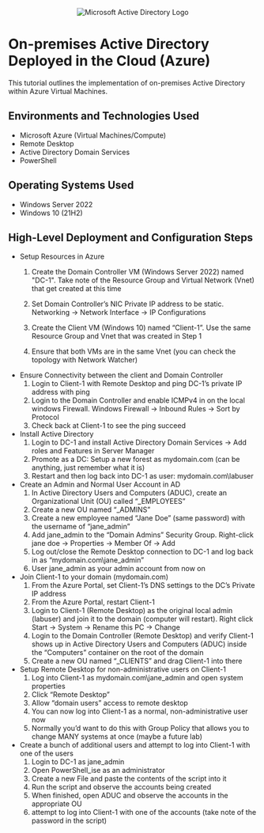 <p align="center">
<img src="https://i.imgur.com/pU5A58S.png" alt="Microsoft Active Directory Logo"/>
</p>

<h1>On-premises Active Directory Deployed in the Cloud (Azure)</h1>
This tutorial outlines the implementation of on-premises Active Directory within Azure Virtual Machines.<br />


<h2>Environments and Technologies Used</h2>

- Microsoft Azure (Virtual Machines/Compute)
- Remote Desktop
- Active Directory Domain Services
- PowerShell

<h2>Operating Systems Used </h2>

- Windows Server 2022
- Windows 10 (21H2)

<h2>High-Level Deployment and Configuration Steps</h2>

- Setup Resources in Azure
  1. Create the Domain Controller VM (Windows Server 2022) named "DC-1". Take note of the Resource Group and Virtual Network (Vnet) that get created at this time

  2. Set Domain Controller’s NIC Private IP address to be static. Networking -> Network Interface -> IP Configurations
  3. Create the Client VM (Windows 10) named “Client-1”. Use the same Resource Group and Vnet that was created in Step 1
  4. Ensure that both VMs are in the same Vnet (you can check the topology with Network Watcher)
- Ensure Connectivity between the client and Domain Controller
  1. Login to Client-1 with Remote Desktop and ping DC-1’s private IP address with ping <ip address> 
  2. Login to the Domain Controller and enable ICMPv4 in on the local windows Firewall. Windows Firewall -> Inbound Rules -> Sort by Protocol
  3. Check back at Client-1 to see the ping succeed
- Install Active Directory
  1. Login to DC-1 and install Active Directory Domain Services -> Add roles and Features in Server Manager 
  2. Promote as a DC: Setup a new forest as mydomain.com (can be anything, just remember what it is)
  3. Restart and then log back into DC-1 as user: mydomain.com\labuser
- Create an Admin and Normal User Account in AD
  1. In Active Directory Users and Computers (ADUC), create an Organizational Unit (OU) called “_EMPLOYEES”
  2. Create a new OU named “_ADMINS”
  3. Create a new employee named “Jane Doe” (same password) with the username of “jane_admin”
  4. Add jane_admin to the “Domain Admins” Security Group. Right-click jane doe -> Properties -> Member Of -> Add
  5. Log out/close the Remote Desktop connection to DC-1 and log back in as “mydomain.com\jane_admin”
  6. User jane_admin as your admin account from now on
- Join Client-1 to your domain (mydomain.com)
  1. From the Azure Portal, set Client-1’s DNS settings to the DC’s Private IP address
  2. From the Azure Portal, restart Client-1
  3. Login to Client-1 (Remote Desktop) as the original local admin (labuser) and join it to the domain (computer will restart). Right click Start -> System -> Rename this PC -> Change
  4. Login to the Domain Controller (Remote Desktop) and verify Client-1 shows up in Active Directory Users and Computers (ADUC) inside the “Computers” container on the root of the domain
  5. Create a new OU named “_CLIENTS” and drag Client-1 into there
- Setup Remote Desktop for non-administrative users on Client-1
  1. Log into Client-1 as mydomain.com\jane_admin and open system properties
  2. Click “Remote Desktop”
  3. Allow “domain users” access to remote desktop
  4. You can now log into Client-1 as a normal, non-administrative user now
  5. Normally you’d want to do this with Group Policy that allows you to change MANY systems at once (maybe a future lab)
- Create a bunch of additional users and attempt to log into Client-1 with one of the users
  1. Login to DC-1 as jane_admin
  2. Open PowerShell_ise as an administrator
  3. Create a new File and paste the contents of the script into it
  4. Run the script and observe the accounts being created
  5. When finished, open ADUC and observe the accounts in the appropriate OU
  6. attempt to log into Client-1 with one of the accounts (take note of the password in the script)









